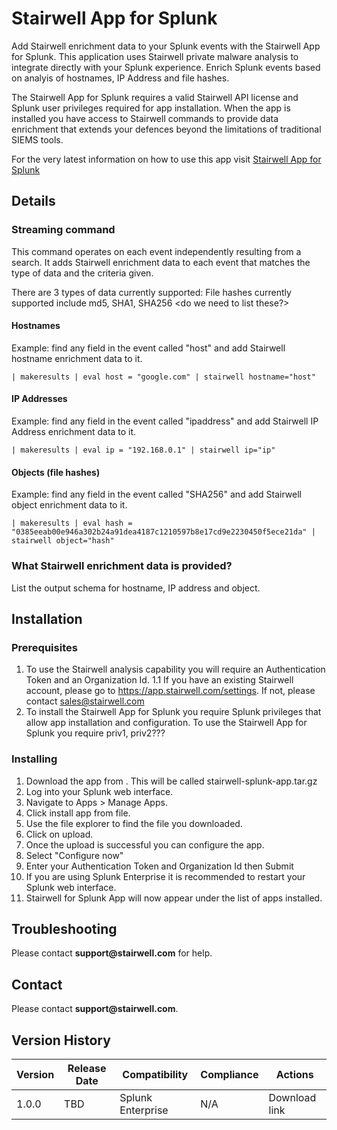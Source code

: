 # Stairwell App for Splunk

Add Stairwell enrichment data to your Splunk events with the Stairwell App for Splunk. This application uses Stairwell private malware analysis to integrate directly with your Splunk experience. Enrich Splunk events based on analyis of hostnames, IP Address and file hashes.

The Stairwell App for Splunk requires a valid Stairwell API license and Splunk user privileges required for app installation. When the app is installed you have access to Stairwell commands to provide data enrichment that extends your defences beyond the limitations of traditional SIEMS tools.

For the very latest information on how to use this app visit [Stairwell App for Splunk](https://docs.stairwell.com/docs/configure-splunk-application)

## Details
### Streaming command
This command operates on each event independently resulting from a search. It adds Stairwell enrichment data to each event that matches the type of data and the criteria given.

There are 3 types of data currently supported:
File hashes currently supported include md5, SHA1, SHA256 <do we need to list these?>
#### Hostnames
Example: find any field in the event called "host" and add Stairwell hostname enrichment data to it.

```
| makeresults | eval host = "google.com" | stairwell hostname="host"
```

#### IP Addresses
Example: find any field in the event called "ipaddress" and add Stairwell IP Address enrichment data to it.

```
| makeresults | eval ip = "192.168.0.1" | stairwell ip="ip"
```

#### Objects (file hashes)
Example: find any field in the event called "SHA256" and add Stairwell object enrichment data to it.

```
| makeresults | eval hash = "0385eeab00e946a302b24a91dea4187c1210597b8e17cd9e2230450f5ece21da" | stairwell object="hash"
```

### What Stairwell enrichment data is provided?
List the output schema for hostname, IP address and object.

## Installation
### Prerequisites
1. To use the Stairwell analysis capability you will require an Authentication Token and an Organization Id.
1.1 If you have an existing Stairwell account, please go to https://app.stairwell.com/settings.  If not, please contact sales@stairwell.com
2. To install the Stairwell App for Splunk you require Splunk privileges that allow app installation and configuration. To use the Stairwell App for Splunk you require priv1, priv2???

### Installing
1. Download the app from <github>. This will be called stairwell-splunk-app.tar.gz
2. Log into your Splunk web interface.
3. Navigate to Apps > Manage Apps.
4. Click install app from file.
5. Use the file explorer to find the file you downloaded.
6. Click on upload. 
7. Once the upload is successful you can configure the app.
8. Select "Configure now"
9. Enter your Authentication Token and Organization Id then Submit
10. If you are using Splunk Enterprise it is recommended to restart your Splunk web interface.
11. Stairwell for Splunk App will now appear under the list of apps installed.

## Troubleshooting
Please contact __support@stairwell.com__ for help.

## Contact
Please contact __support@stairwell.com__.

## Version History
|Version|Release Date|Compatibility|Compliance|Actions|
|-------|------------|-------------|----------|-------|
|1.0.0|TBD|Splunk Enterprise|N/A|Download link|
